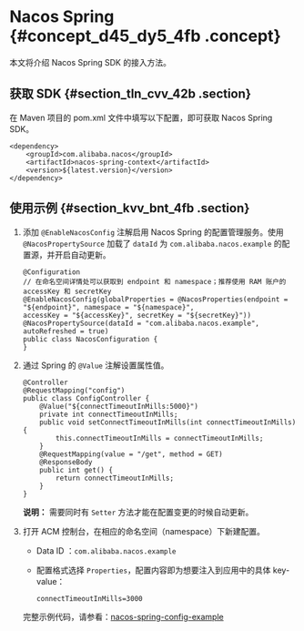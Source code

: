 # Nacos Spring {#concept_d45_dy5_4fb .concept}

本文将介绍 Nacos Spring SDK 的接入方法。

## 获取 SDK {#section_tln_cvv_42b .section}

在 Maven 项目的 pom.xml 文件中填写以下配置，即可获取 Nacos Spring SDK。

```
<dependency>
    <groupId>com.alibaba.nacos</groupId>
    <artifactId>nacos-spring-context</artifactId>
    <version>${latest.version}</version>
</dependency>
```

## 使用示例 {#section_kvv_bnt_4fb .section}

1.  添加 `@EnableNacosConfig` 注解启用 Nacos Spring 的配置管理服务。使用 `@NacosPropertySource` 加载了 `dataId` 为 `com.alibaba.nacos.example` 的配置源，并开启自动更新。

    ```
    @Configuration
    // 在命名空间详情处可以获取到 endpoint 和 namespace；推荐使用 RAM 账户的 accessKey 和 secretKey
    @EnableNacosConfig(globalProperties = @NacosProperties(endpoint = "${endpoint}", namespace = "${namespace}",
    accessKey = "${accessKey}", secretKey = "${secretKey}"))
    @NacosPropertySource(dataId = "com.alibaba.nacos.example", autoRefreshed = true)
    public class NacosConfiguration {
    }
    ```

2.  通过 Spring 的 `@Value` 注解设置属性值。

    ```
    @Controller
    @RequestMapping("config")
    public class ConfigController {
        @Value("${connectTimeoutInMills:5000}")
        private int connectTimeoutInMills;
        public void setConnectTimeoutInMills(int connectTimeoutInMills) {
            this.connectTimeoutInMills = connectTimeoutInMills;
        }
        @RequestMapping(value = "/get", method = GET)
        @ResponseBody
        public int get() {
            return connectTimeoutInMills;
        }
    }
    ```

    **说明：** 需要同时有 `Setter` 方法才能在配置变更的时候自动更新。

3.  打开 ACM 控制台，在相应的命名空间（namespace）下新建配置。

    -   Data ID ：`com.alibaba.nacos.example`

    -   配置格式选择 `Properties`，配置内容即为想要注入到应用中的具体 key-value：

        ```
        connectTimeoutInMills=3000
        ```

    完整示例代码，请参看：[nacos-spring-config-example](https://github.com/nacos-group/nacos-examples/tree/acm/nacos-spring-example/nacos-spring-config-example)


